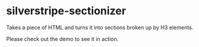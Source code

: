 # silverstripe-sectionizer

Takes a piece of HTML and turns it into sections broken up by H3 elements.

Please check out the demo to see it in action.
